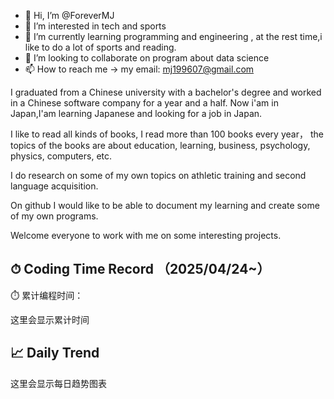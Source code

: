 - 👋 Hi, I’m @ForeverMJ
- 👀 I’m interested in tech and sports
- 🌱 I’m currently learning programming and engineering , at the rest time,i like to do a lot of sports and reading.
- 💞️ I’m looking to collaborate on program about data science
- 📫 How to reach me -> my email:  mj199607@gmail.com

<!---
ForeverMJ/ForeverMJ is a ✨ special ✨ repository because its `README.md` (this file) appears on your GitHub profile.
You can click the Preview link to take a look at your changes.
--->
I graduated from a Chinese university with a bachelor's degree and worked in a Chinese software company for a year and a half.
Now i'am in Japan,I'am learning Japanese and looking for a job in Japan.

I like to read all kinds of books, I read more than 100 books every year，
the topics of the books are about education, learning, business, psychology, physics, computers, etc.

I do research on some of my own topics on athletic training and second language acquisition.

On github I would like to be able to document my learning and create some of my own programs.

Welcome everyone to work with me on some interesting projects.

## ⏱ Coding Time Record （2025/04/24~）

⏱️ 累计编程时间：

<!--START_TOTAL-->
这里会显示累计时间
<!--END_TOTAL-->

## 📈 Daily Trend

<!--START_TREND-->
这里会显示每日趋势图表
<!--END_TREND-->
